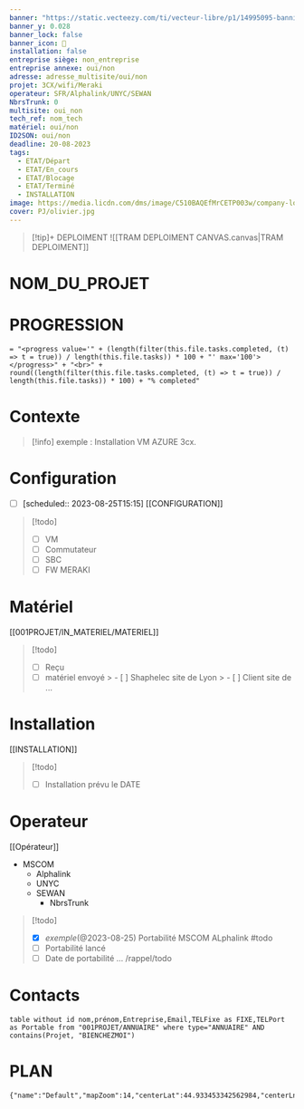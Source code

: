 ```yaml
---
banner: "https://static.vecteezy.com/ti/vecteur-libre/p1/14995095-banniere-de-gestion-de-projet-icone-web-illustrationle-pour-le-conseil-aux-entreprises-et-le-travail-d-equipe-avec-l-ensemble-d-icones-de-ressources-humaines-de-risque-de-portee-de-cout-de-communication-de-temps-d-approvisionnement-et-d-objectif-vectoriel.jpg"
banner_y: 0.028
banner_lock: false
banner_icon: 🐾
installation: false
entreprise siège: non_entreprise
entreprise annexe: oui/non
adresse: adresse_multisite/oui/non
projet: 3CX/wifi/Meraki
operateur: SFR/Alphalink/UNYC/SEWAN
NbrsTrunk: 0
multisite: oui_non
tech_ref: nom_tech
matériel: oui/non
ID2SON: oui/non
deadline: 20-08-2023
tags:
  - ETAT/Départ
  - ETAT/En_cours
  - ETAT/Blocage
  - ETAT/Terminé
  - INSTALLATION
image: https://media.licdn.com/dms/image/C510BAQEfMrCETP003w/company-logo_200_200/0/1519863175658?
cover: PJ/olivier.jpg
---
```

> [!tip]+ DEPLOIMENT
![[TRAM DEPLOIMENT CANVAS.canvas|TRAM DEPLOIMENT]]

# NOM_DU_PROJET



# PROGRESSION

```
= "<progress value='" + (length(filter(this.file.tasks.completed, (t) => t = true)) / length(this.file.tasks)) * 100 + "' max='100'></progress>" + "<br>" + round((length(filter(this.file.tasks.completed, (t) => t = true)) / length(this.file.tasks)) * 100) + "% completed"
```

# Contexte
> [!info]
> exemple : Installation VM AZURE 3cx.

# Configuration
- [ ]    [scheduled:: 2023-08-25T15:15]
[[CONFIGURATION]]

> [!todo]
> - [ ] VM
> - [ ] Commutateur
>- [ ] SBC
> - [ ] FW MERAKI

# Matériel
[[001PROJET/IN_MATERIEL/MATERIEL]]
> [!todo]
> - [ ] Reçu
> - [ ] matériel envoyé
	> 	- [ ] Shaphelec site de Lyon
	> 	- [ ] Client site de ...
# Installation
[[INSTALLATION]]
> [!todo]
> - [ ] Installation prévu le DATE

# Operateur
[[Opérateur]]
-  MSCOM
	- Alphalink
	- UNYC
	- SEWAN
		- NbrsTrunk
> [!todo]
> - [x] _exemple_(@2023-08-25) Portabilité MSCOM ALphalink #todo
> - [ ] Portabilité lancé
> - [ ] Date de portabilité ... /rappel/todo
# Contacts
<!-- Modification code dernière ligne "le nom de la société" -->
```dataview
table without id nom,prénom,Entreprise,Email,TELFixe as FIXE,TELPort as Portable from "001PROJET/ANNUAIRE" where type="ANNUAIRE" AND contains(Projet, "BIENCHEZMOI")
```

# PLAN

```mapview
{"name":"Default","mapZoom":14,"centerLat":44.933453342562984,"centerLng":4.894752502441406,"query":"","chosenMapSource":0}
```

